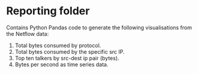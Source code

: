 # Reporting folder

Contains Python Pandas code to generate the following visualisations from the Netflow data:

1. Total bytes consumed by protocol.
2. Total bytes consumed by the specific src IP.
3. Top ten talkers by src-dest ip pair (bytes).
4. Bytes per second as time series data.